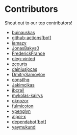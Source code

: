 # Contributors

Shout out to our top contributors!

- [buinauskas](https://api.github.com/users/buinauskas)
- [github-actions[bot]](https://api.github.com/users/github-actions%5Bbot%5D)
- [iamazy](https://api.github.com/users/iamazy)
- [JonasBakys0](https://api.github.com/users/JonasBakys0)
- [FrederickFrance](https://api.github.com/users/FrederickFrance)
- [oleg-vinted](https://api.github.com/users/oleg-vinted)
- [zcourts](https://api.github.com/users/zcourts)
- [dainiusjocas](https://api.github.com/users/dainiusjocas)
- [DmitrySamoylov](https://api.github.com/users/DmitrySamoylov)
- [constlhq](https://api.github.com/users/constlhq)
- [Jakimcikas](https://api.github.com/users/Jakimcikas)
- [jbcrail](https://api.github.com/users/jbcrail)
- [mykolas-kairys](https://api.github.com/users/mykolas-kairys)
- [oknozor](https://api.github.com/users/oknozor)
- [fulmicoton](https://api.github.com/users/fulmicoton)
- [ypenglyn](https://api.github.com/users/ypenglyn)
- [alpoi-x](https://api.github.com/users/alpoi-x)
- [dependabot[bot]](https://api.github.com/users/dependabot%5Bbot%5D)
- [yaymukund](https://api.github.com/users/yaymukund)
